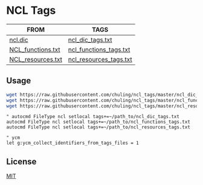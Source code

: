 # NCL Tags

|FROM|TAGS|
|---|---|
|[ncl.dic](http://www.ncl.ucar.edu/Applications/Files/ncl.dic)|[ncl_dic_tags.txt](./ncl_dic_tags.txt)|
|[NCL_functions.txt](https://github.com/aaronspring/ncl_lazy_vim/blob/master/.vim/NCL_functions.txt)|[ncl_functions_tags.txt](./ncl_functions_tags.txt)|
|[NCL_resources.txt](https://github.com/aaronspring/ncl_lazy_vim/blob/master/.vim/NCL_resources.txt)|[ncl_resources_tags.txt](./ncl_resources_tags.txt)|

## Usage

```bash
wget https://raw.githubusercontent.com/chuling/ncl_tags/master/ncl_dic_tags.txt
wget https://raw.githubusercontent.com/chuling/ncl_tags/master/ncl_functions_tags.txt
wget https://raw.githubusercontent.com/chuling/ncl_tags/master/ncl_resources_tags.txt
```

```viml
" autocmd FileType ncl setlocal tags+=~/path_to/ncl_dic_tags.txt
autocmd FileType ncl setlocal tags+=~/path_to/ncl_functions_tags.txt
autocmd FileType ncl setlocal tags+=~/path_to/ncl_resources_tags.txt

" ycm
let g:ycm_collect_identifiers_from_tags_files = 1
```

## License

[MIT](./LICENSE)
